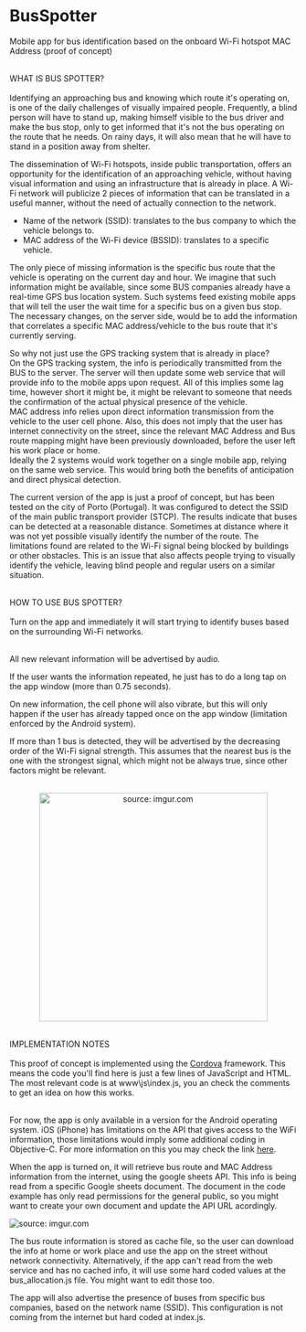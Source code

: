 # BusSpotter
Mobile app for bus identification based on the onboard Wi-Fi hotspot MAC Address (proof of concept) 


<br/>
WHAT IS BUS SPOTTER?
<br/>
<br/>
Identifying an approaching bus and knowing which route it's operating on, is one of the daily challenges of visually impaired people.
Frequently, a blind person will have to stand up, making himself visible to the bus driver and make the bus stop, only to get informed that it's not the bus operating on the route that he needs.
On rainy days, it will also mean that he will have to stand in a position away from shelter.

The dissemination of Wi-Fi hotspots, inside public transportation, offers an opportunity for the identification of an approaching vehicle, without having visual information and using an infrastructure that is already in place.
A Wi-Fi network will publicize 2 pieces of information that can be translated in a useful manner, without the need of actually connection to the network.
- Name of the network (SSID): translates to the bus company to which the vehicle belongs to.
- MAC address of the Wi-Fi device (BSSID): translates to a specific vehicle.

The only piece of missing information is the specific bus route that the vehicle is operating on the current day and hour. We imagine that such information might be available, since some BUS companies already have a real-time GPS bus location system. Such systems feed existing mobile apps that will tell the user the wait time for a specific bus on a given bus stop. The necessary changes, on the server side, would be to add the information that correlates a specific MAC address/vehicle to the bus route that it's currently serving.

So why not just use the GPS tracking system that is already in place?<br/>
On the GPS tracking system, the info is periodically transmitted from the BUS to the server. The server will then update some web service that will provide info to the mobile apps upon request. All of this implies some lag time, however short it might be, it might be relevant to someone that needs the confirmation of the actual physical presence of the vehicle.<br/>
MAC address info relies upon direct information transmission from the vehicle to the user cell phone. Also, this does not imply that the user has internet connectivity on the street, since the relevant MAC Address and Bus route mapping might have been previously downloaded, before the user left his work place or home.<br/>
Ideally the 2 systems would work together on a single mobile app, relying on the same web service. This would bring both the benefits of anticipation and direct physical detection.

The current version of the app is just a proof of concept, but has been tested on the city of Porto (Portugal). It was configured to detect the SSID of the main public transport provider (STCP). 
The results indicate that buses can be detected at a reasonable distance. Sometimes at distance where it was not yet possible visually identify the number of the route. 
The limitations found are related to the Wi-Fi signal being blocked by buildings or other obstacles. This is an issue that also affects people trying to visually identify the vehicle, leaving blind people and regular users on a similar situation.

<br/>
HOW TO USE BUS SPOTTER?
<br/>
<br/>
Turn on the app and immediately it will start trying to identify buses based on the surrounding Wi-Fi networks.<br/><br/>

All new relevant information will be advertised by audio.<br/>

If the user wants the information repeated, he just has to do a long tap on the app window (more than 0.75 seconds).<br/>

On new information, the cell phone will also vibrate, but this will only happen if the user has already tapped once on the app window (limitation enforced by the Android system).<br/>

If more than 1 bus is detected, they will be advertised by the decreasing order of the Wi-Fi signal strength. This assumes that the nearest bus is the one with the strongest signal, which might not be always true, since other factors might be relevant.
<br/>
<br/>
<p align="center"> <img src="http://i.imgur.com/HydcqWc.png" title="source: imgur.com" width="400"/> </p>

<br/>
IMPLEMENTATION NOTES
<br/>
<br/>
This proof of concept is implemented using the <a href="https://cordova.apache.org/">Cordova</a> framework. This means the code you'll find here is just a few lines of JavaScript and HTML. The most relevant code is at www\js\index.js, you an check the comments to get an idea on how this works.<br/><br/>

For now, the app is only available in a version for the Android operating system. iOS (iPhone) has limitations on the API that gives access to the WiFi information, those limitations would imply some additional coding in Objective-C. For more information on this you may check the link <a href="https://developer.apple.com/library/archive/qa/qa1942/_index.html">here</a>.

When the app is turned on, it will retrieve bus route and MAC Address information from the internet, using the google sheets API. This info is being read from a specific Google sheets document. The document in the code example has only read permissions for the general public, so you might want to create your own document and update the API URL acordingly.

<img src="https://i.imgur.com/rJTijJj.png" title="source: imgur.com" />

The bus route information is stored as cache file, so the user can download the info at home or work place and use the app on the street without network connectivity.
Alternatively, if the app can't read from the web service and has no cached info, it will use some hard coded values at the bus_allocation.js file. You might want to edit those too.

The app will also advertise the presence of buses from specific bus companies, based on the network name (SSID). This configuration is not coming from the internet but hard coded at index.js.
